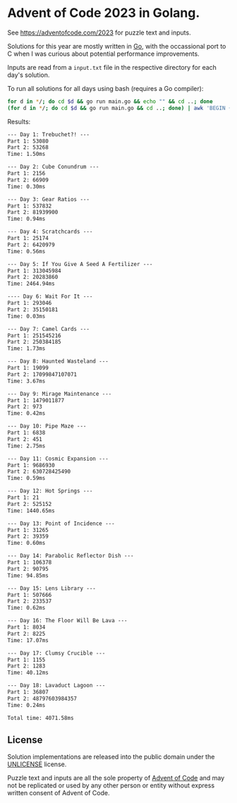 # Advent of Code 2023 in Golang.

See https://adventofcode.com/2023 for puzzle text and inputs.

Solutions for this year are mostly written in [Go](https://go.dev/), with the occassional port to C when I was curious about potential performance improvements.

Inputs are read from a `input.txt` file in the respective directory for each day's solution.

To run all solutions for all days using bash (requires a Go compiler):

```bash
for d in */; do cd $d && go run main.go && echo "" && cd ..; done
(for d in */; do cd $d && go run main.go && cd ..; done) | awk 'BEGIN {sum=0.0} NR%4==0 { gsub(/ms$/,"", $2); sum += $2; } END { printf "Total time: %.2fms\n", sum }'
```

Results:

```txt
--- Day 1: Trebuchet?! ---
Part 1: 53080
Part 2: 53268
Time: 1.50ms

--- Day 2: Cube Conundrum ---
Part 1: 2156
Part 2: 66909
Time: 0.30ms

--- Day 3: Gear Ratios ---
Part 1: 537832
Part 2: 81939900
Time: 0.94ms

--- Day 4: Scratchcards ---
Part 1: 25174
Part 2: 6420979
Time: 0.56ms

--- Day 5: If You Give A Seed A Fertilizer ---
Part 1: 313045984
Part 2: 20283860
Time: 2464.94ms

---- Day 6: Wait For It ---
Part 1: 293046
Part 2: 35150181
Time: 0.03ms

--- Day 7: Camel Cards ---
Part 1: 251545216
Part 2: 250384185
Time: 1.73ms

--- Day 8: Haunted Wasteland ---
Part 1: 19099
Part 2: 17099847107071
Time: 3.67ms

--- Day 9: Mirage Maintenance ---
Part 1: 1479011877
Part 2: 973
Time: 0.42ms

--- Day 10: Pipe Maze ---
Part 1: 6838
Part 2: 451
Time: 2.75ms

--- Day 11: Cosmic Expansion ---
Part 1: 9686930
Part 2: 630728425490
Time: 0.59ms

--- Day 12: Hot Springs ---
Part 1: 21
Part 2: 525152
Time: 1440.65ms

--- Day 13: Point of Incidence ---
Part 1: 31265
Part 2: 39359
Time: 0.60ms

--- Day 14: Parabolic Reflector Dish ---
Part 1: 106378
Part 2: 90795
Time: 94.85ms

--- Day 15: Lens Library ---
Part 1: 507666
Part 2: 233537
Time: 0.62ms

--- Day 16: The Floor Will Be Lava ---
Part 1: 8034
Part 2: 8225
Time: 17.07ms

--- Day 17: Clumsy Crucible ---
Part 1: 1155
Part 2: 1283
Time: 40.12ms

--- Day 18: Lavaduct Lagoon ---
Part 1: 36807
Part 2: 48797603984357
Time: 0.24ms

Total time: 4071.58ms
```

## License

Solution implementations are released into the public domain under the [UNLICENSE](/UNLICENSE) license.

Puzzle text and inputs are all the sole property of [Advent of Code](https://adventofcode.com/) and may not be replicated or used by any other person or entity without express written consent of Advent of Code.